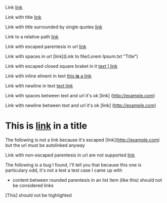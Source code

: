 Link [link](http://example.com)

Link with title [link](http://example.com "Title")

Link with title surrounded by single quotes [link](http://example.com 'Title')

Link to a relative path [link](/about)

Link with escaped parentesis in url [link](/url\(test\) "Title")

Link with spaces in url [link](Link to file/Lorem Ipsum.txt "Title")

Link with escaped closed square braket in it [text \] link](http://example.com)

Link with inline elment in text [this **is** a link](http://example.com)

Link with newline in text [text
link](http://inline.com)

Link with spaces between text and url it's ok [link]     (http://example.com)

Link with newline between text and url it's ok [link]
(http://example.com)

# This is [link](http://github.com) in a title


The following is not a link because it's escaped \[link](http://example.com) but the url must be autolinked anyway

Link with non-escaped parentesis in url are not supported [link](/url(test) "Title")

The following is a bug I found, I'll tell you that because this one is particulary odd, it's not a test a test case I came up with
* content between rounded parentesis in an list item (like this) should not be considered links

[This] should not be highlighted
